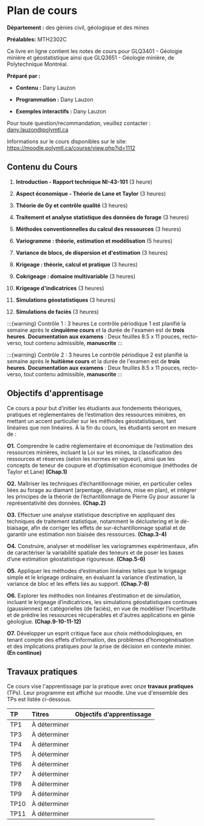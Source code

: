 # Plan de cours

**Département :** des génies civil, géologique et des mines

**Préalables:** MTH2302C 

Ce livre en ligne contient les notes de cours pour GLQ3401 - Géologie minière et géostatistique ainsi que GLQ3651 - Géologie minière, de Polytechnique Montréal. 

**Préparé par :**

- **Contenu :** Dany Lauzon

- **Programmation :** Dany Lauzon 

- **Exemples interactifs :** Dany Lauzon

Pour toute question/recommandation, veuillez contacter :  dany.lauzon@polymtl.ca  

Informations sur le cours disponibles sur le site:  https://moodle.polymtl.ca/course/view.php?id=1112  

## Contenu du Cours

1.  **Introduction - Rapport technique NI-43-101** (3 heure)


2.  **Aspect économique - Théorie de Lane et Taylor**  (3 heures)


3.  **Théorie de Gy et contrôle qualité** (3 heures)


4.  **Traitement et analyse statistique des données de forage** (3 heures) 


5.  **Méthodes conventionnelles du calcul des ressources** (3 heures)  


6.  **Variogramme : théorie, estimation et modélisation** (5 heures)


7.  **Variance de blocs, de dispersion et d'estimation** (3 heures)


8.  **Krigeage : théorie, calcul et pratique** (3 heures)


9.  **Cokrigeage : domaine multivariable** (3 heures)


10.  **Krigeage d'indicatrices** (3 heures)


11.  **Simulations géostatistiques** (3 heures)


12.  **Simulations de faciès** (3 heures)


:::{warning} Contrôle 1 : 3 heures
Le contrôle périodique 1 est planifié la semaine après le **cinquième cours** et la durée de l'examen est de **trois heures**. **Documentation aux examens** : Deux feuilles 8.5 x 11 pouces, recto-verso, tout contenu admissible, **manuscrite**
:::

:::{warning} Contrôle 2 : 3 heures
Le contrôle périodique 2 est planifié la semaine après le **huitième cours** et la durée de l'examen est de **trois heures**. **Documentation aux examens** : Deux feuilles 8.5 x 11 pouces, recto-verso, tout contenu admissible, **manuscrite**
:::



## Objectifs d'apprentisage

Ce cours a pour but d’initier les étudiants aux fondements théoriques, pratiques et réglementaires de l’estimation des ressources minières, en mettant un accent particulier sur les méthodes géostatistiques, tant linéaires que non linéaires. À la fin du cours, les étudiants seront en mesure de :

**O1.**  Comprendre le cadre réglementaire et économique de l’estimation des ressources minières, incluant la Loi sur les mines, la classification des ressources et réserves (selon les normes en vigueur), ainsi que les concepts de teneur de coupure et d’optimisation économique (méthodes de Taylor et Lane)  **(Chap.1)** 

**O2.**  Maîtriser les techniques d’échantillonnage minier, en particulier celles liées au forage au diamant (arpentage, déviations, mise en plan), et intégrer les principes de la théorie de l’échantillonnage de Pierre Gy pour assurer la représentativité des données.  **(Chap.2)**

**O3.**  Effectuer une analyse statistique descriptive en appliquant des techniques de traitement statistique, notamment le déclustering et le dé-biaisage, afin de corriger les effets de sur-échantillonnage spatial et de garantir une estimation non biaisée des ressources.  **(Chap.3-4)**

**O4.**   Construire, analyser et modéliser les variogrammes expérimentaux, afin de caractériser la variabilité spatiale des teneurs et de poser les bases d’une estimation géostatistique rigoureuse. **(Chap.5-6)**

**O5.**  Appliquer les méthodes d’estimation linéaires telles que le krigeage simple et le krigeage ordinaire, en évaluant la variance d’estimation, la variance de bloc et les effets liés au support. **(Chap.7-8)**

**O6.**  Explorer les méthodes non linéaires d’estimation et de simulation, incluant le krigeage d’indicatrices, les simulations géostatistiques continues (gaussiennes) et catégorielles (de faciès), en vue de modéliser l’incertitude et de prédire les ressources récupérables et d'autres applications en génie géologiue. **(Chap.9-10-11-12)**

**O7.**  Développer un esprit critique face aux choix méthodologiques, en tenant compte des effets d’information, des problèmes d’homogénéisation et des implications pratiques pour la prise de décision en contexte minier. **(En continue)**



## Travaux pratiques
Ce cours vise l'apprentissage par la pratique avec onze **travaux pratiques** (TPs). Leur programme est affiché sur moodle. Une vue d'ensemble des TPs est listée ci-dessous. 

|   TP | Titres    | Objectifs d’apprentissage    |
|:--- | :--- | ---: |
|TP1 | 	À déterminer    |      |
|TP3 | 	À déterminer   |      |
|TP4 | 	À déterminer    |      |
|TP5 | 	À déterminer    |      |
|TP6 | 	À déterminer    |      |
|TP7 | 	À déterminer    |      |
|TP8 | 	À déterminer    |      |
|TP9 | 	À déterminer    |      |
|TP10 | À déterminer	    |      |
|TP11 | À déterminer	    |      |

